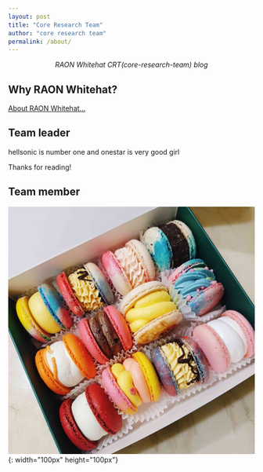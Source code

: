 ```yaml
---
layout: post
title: "Core Research Team"
author: "core research team"
permalink: /about/
---
```


<center><i>RAON Whitehat CRT(core-research-team) blog</i></center>

## Why RAON Whitehat?


[About RAON Whitehat...](https://www.whitehat.co.kr/ko/)

## Team leader
hellsonic is number one
and onestar is very good girl

Thanks for reading!


## Team member
![macarong](/assets/macarong.jpg){: width="100px" height="100px"}